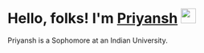 # Hello, folks! I'm [Priyansh](https://prik-k.github.io) <img src="https://raw.githubusercontent.com/MartinHeinz/MartinHeinz/master/wave.gif" width="30px">

<!-- ![](https://komarev.com/ghpvc/?username=prik-k&color=red) -->

Priyansh is a Sophomore at an Indian University.
 
